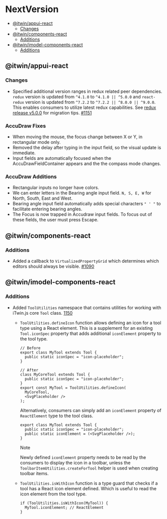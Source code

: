 # NextVersion <!-- omit from toc -->

- [@itwin/appui-react](#itwinappui-react)
  - [Changes](#changes)
- [@itwin/components-react](#itwincomponents-react)
  - [Additions](#additions)
- [@itwin/imodel-components-react](#itwinimodel-components-react)
  - [Additions](#additions-1)

## @itwin/appui-react

### Changes

- Specified additional version ranges in redux related peer dependencies. `redux` version is updated from `^4.1.0` to `^4.1.0 || ^5.0.0` and `react-redux` version is updated from `^7.2.2` to `^7.2.2 || ^8.0.0 || ^9.0.0`. This enables consumers to utilize latest redux capabilities. See [redux release v5.0.0](https://github.com/reduxjs/redux/releases/tag/v5.0.0) for migration tips. [#1151](https://github.com/iTwin/appui/pull/1151)

### AccuDraw Fixes

- When moving the mouse, the focus change between X or Y, in rectangular mode only.
- Removed the delay after typing in the input field, so the visual update is immediate.
- Input fields are automatically focused when the AccuDrawFieldContainer appears and the the compass mode changes.

### AccuDraw Additions

- Rectangular inputs no longer have colors.
- We can enter letters in the Bearing angle input field. `N, S, E, W` for North, South, East and West.
- Bearing angle input field automatically adds special characters `° ' "` to facilitate entering bearing angles.
- The Focus is now trapped in Accudraw input fields. To focus out of these fields, the user must press Escape.

## @itwin/components-react

### Additions

- Added a callback to `VirtualizedPropertyGrid` which determines which editors should always be visible. [#1090](https://github.com/iTwin/appui/pull/1090)

## @itwin/imodel-components-react

### Additions

- Added `ToolUtilities` namespace that contains utilities for working with iTwin.js core `Tool` class. [1150](https://github.com/iTwin/appui/pull/1150)

  - `ToolUtilities.defineIcon` function allows defining an icon for a tool type using a React element. This is a supplement for an existing `Tool.iconSpec` property that adds additional `iconElement` property to the tool type.

    ```tsx
    // Before
    export class MyTool extends Tool {
      public static iconSpec = "icon-placeholder";
    }

    // After
    class MyCoreTool extends Tool {
      public static iconSpec = "icon-placeholder";
    }
    export const MyTool = ToolUtilities.defineIcon(
      MyCoreTool,
      <SvgPlaceholder />
    );
    ```

    Alternatively, consumers can simply add an `iconElement` property of `ReactElement` type to the tool class.

    ```tsx
    export class MyTool extends Tool {
      public static iconSpec = "icon-placeholder";
      public static iconElement = (<SvgPlaceholder />);
    }
    ```

    > [!NOTE]
    > Newly defined `iconElement` property needs to be read by the consumers to display the icon in a toolbar, unless the `ToolbarItemUtilities.createForTool` helper is used when creating toolbar items.

  - `ToolUtilities.isWithIcon` function is a type guard that checks if a tool has a React icon element defined. Which is useful to read the icon element from the tool type.

    ```tsx
    if (ToolUtilities.isWithIcon(MyTool)) {
      MyTool.iconElement; // ReactElement
    }
    ```
